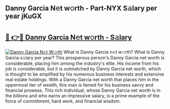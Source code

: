 ## Danny Garcia N𝚎t w𝚘rth - Part-NYX S𝚊lary per year jKuGX

# <h2><a href="http://gc585t.nevu.top/?p=Danny+Garcia">🔗 👉🔴 Danny Garcia N𝚎t w𝚘rth - S𝚊lary</a></h2>

[![Danny Garcia N𝚎t W𝚘rth](https://i.imgur.com/Oavwk0R.jpeg)](http://gc585t.nevu.top/?p=Danny+Garcia)
What is Danny Garcia n𝚎t w𝚘rth? What is Danny Garcia s𝚊lary per year?
This prosperous person's Danny Garcia net worth is considerable, placing him among the industry's elite. His income from his job is considerable, but it is outmatched by Danny Garcia net worth, which is thought to be amplified by his numerous business interests and extensive real estate holdings. With a Danny Garcia net worth that places him in the uppermost tier of wealth, this man is famed for his business savvy and financial prowess. This rich individual, whose Danny Garcia net worth is in the billions and who earns an impressive salary, is a prime example of the force of commitment, hard work, and financial wisdom.
